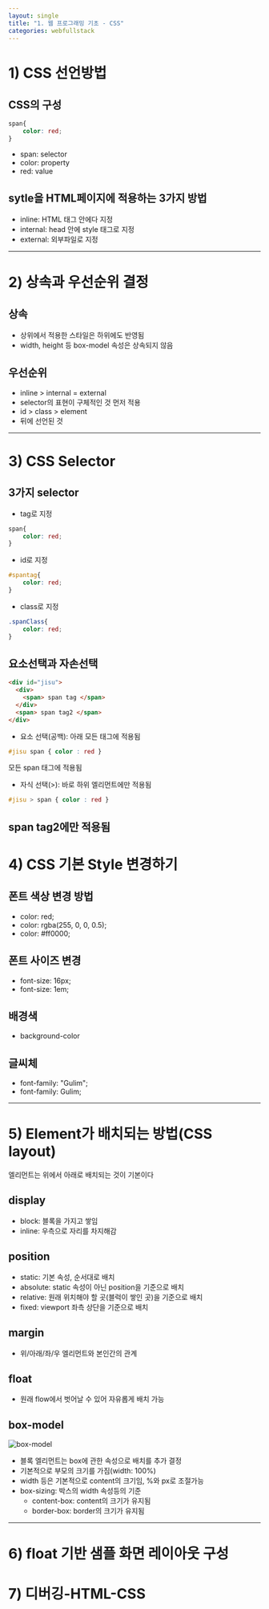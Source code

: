 ```yaml
---
layout: single
title: "1. 웹 프로그래밍 기초 - CSS"
categories: webfullstack
---
```


# 1) CSS 선언방법
## CSS의 구성
```css
span{
    color: red;
}
```
* span: selector
* color: property
* red: value


##  sytle을 HTML페이지에 적용하는 3가지 방법
* inline: HTML 태그 안에다 지정
* internal: head 안에 style 태그로 지정
* external: 외부파일로 지정

---

# 2) 상속과 우선순위 결정
## 상속
* 상위에서 적용한 스타일은 하위에도 반영됨
* width, height 등 box-model 속성은 상속되지 않음


## 우선순위
* inline > internal = external
* selector의 표현이 구체적인 것 먼저 적용
* id > class > element
* 뒤에 선언된 것

---
# 3) CSS Selector
## 3가지 selector
* tag로 지정
```css
span{
    color: red;
}
```
* id로 지정
```css
#spantag{
    color: red;
}
```
* class로 지정
```css
.spanClass{
    color: red;
}
```

## 요소선택과 자손선택
```html
<div id="jisu">
  <div>
    <span> span tag </span>
  </div>
  <span> span tag2 </span>
</div>
```
* 요소 선택(공백): 아래 모든 태그에 적용됨
```css
#jisu span { color : red }
```
모든 span 태그에 적용됨

* 자식 선택(>): 바로 하위 엘리먼트에만 적용됨
```css
#jisu > span { color : red }
```
span tag2에만 적용됨    
---

# 4) CSS 기본 Style 변경하기
## 폰트 색상 변경 방법
* color: red;
* color: rgba(255, 0, 0, 0.5);
* color: #ff0000;

## 폰트 사이즈 변경
* font-size: 16px;
* font-size: 1em;

## 배경색
* background-color

## 글씨체
* font-family: "Gulim";
* font-family: Gulim;
---

# 5) Element가 배치되는 방법(CSS layout)
엘리먼트는 위에서 아래로 배치되는 것이 기본이다


## display
* block: 블록을 가지고 쌓임
* inline: 우측으로 자리를 차지해감


## position
* static: 기본 속성, 순서대로 배치
* absolute: static 속성이 아닌 position을 기준으로 배치
* relative: 원래 위치해야 할 곳(블럭이 쌓인 곳)을 기준으로 배치
* fixed: viewport 좌측 상단을 기준으로 배치


## margin
* 위/아래/좌/우 엘리먼트와 본인간의 관계

## float
* 원래 flow에서 벗어날 수 있어 자유롭게 배치 가능


## box-model
![box-model](../box-model.png)
* 블록 엘리먼트는 box에 관한 속성으로 배치를 추가 결정
* 기본적으로 부모의 크기를 가짐(width: 100%)
* width 등은 기본적으로 content의 크기임, %와 px로 조절가능
* box-sizing: 박스의 width 속성등의 기준
    * content-box: content의 크기가 유지됨
    * border-box: border의 크기가 유지됨
---

# 6) float 기반 샘플 화면 레이아웃 구성
# 7) 디버깅-HTML-CSS